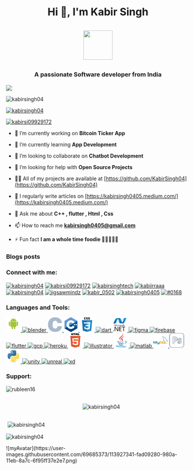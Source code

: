 <h1 align="center">Hi 👋, I'm Kabir Singh <br><br> <img src="https://user-images.githubusercontent.com/69685373/113927388-0ae87200-980b-11eb-97e7-00ad33c7df97.png" width="80" height="80"></h1>



<h3 align="center">A passionate Software developer from India</h3>

<img src="https://user-images.githubusercontent.com/69685373/113927626-5bf86600-980b-11eb-95f3-7d4f0bc29c1b.png" align="center">

<p align="left"> <img src="https://komarev.com/ghpvc/?username=kabirsingh04&label=Profile%20views&color=0e75b6&style=flat" alt="kabirsingh04" /> </p>

<p align="left"> <a href="https://github.com/ryo-ma/github-profile-trophy"><img src="https://github-profile-trophy.vercel.app/?username=kabirsingh04" alt="kabirsingh04" /></a> </p>

<p align="left"> <a href="https://twitter.com/kabirsi09929172" target="blank"><img src="https://img.shields.io/twitter/follow/kabirsi09929172?logo=twitter&style=for-the-badge" alt="kabirsi09929172" /></a> </p>

- 🔭 I’m currently working on **Bitcoin Ticker App**

- 🌱 I’m currently learning **App Development**

- 👯 I’m looking to collaborate on **Chatbot Development**

- 🤝 I’m looking for help with **Open Source Projects**

- 👨‍💻 All of my projects are available at [https://github.com/KabirSingh04](https://github.com/KabirSingh04)

- 📝 I regularly write articles on [https://kabirsingh0405.medium.com/](https://kabirsingh0405.medium.com/)

- 💬 Ask me about **C++ , flutter , Html , Css**

- 📫 How to reach me **kabirsingh0405@gmail.com**

- ⚡ Fun fact **I am a whole time foodie 🍕🍔🍟🌭🥓**

### Blogs posts
<!-- BLOG-POST-LIST:START -->
<!-- BLOG-POST-LIST:END -->

<h3 align="left">Connect with me:</h3>
<p align="left">
<a href="https://dev.to/kabirsingh04" target="blank"><img align="center" src="https://cdn.jsdelivr.net/npm/simple-icons@3.0.1/icons/dev-dot-to.svg" alt="kabirsingh04" height="30" width="40" /></a>
<a href="https://twitter.com/kabirsi09929172" target="blank"><img align="center" src="https://cdn.jsdelivr.net/npm/simple-icons@3.0.1/icons/twitter.svg" alt="kabirsi09929172" height="30" width="40" /></a>
<a href="https://linkedin.com/in/kabirsinghtech" target="blank"><img align="center" src="https://cdn.jsdelivr.net/npm/simple-icons@3.0.1/icons/linkedin.svg" alt="kabirsinghtech" height="30" width="40" /></a>
<a href="https://instagram.com/kabiirraaa" target="blank"><img align="center" src="https://cdn.jsdelivr.net/npm/simple-icons@3.0.1/icons/instagram.svg" alt="kabiirraaa" height="30" width="40" /></a>
<a href="https://dribbble.com/kabirsingh04" target="blank"><img align="center" src="https://cdn.jsdelivr.net/npm/simple-icons@3.0.1/icons/dribbble.svg" alt="kabirsingh04" height="30" width="40" /></a>
<a href="https://www.youtube.com/c/jigsawmindz" target="blank"><img align="center" src="https://cdn.jsdelivr.net/npm/simple-icons@3.0.1/icons/youtube.svg" alt="jigsawmindz" height="30" width="40" /></a>
<a href="https://www.codechef.com/users/kabir_0502" target="blank"><img align="center" src="https://cdn.jsdelivr.net/npm/simple-icons@3.1.0/icons/codechef.svg" alt="kabir_0502" height="30" width="40" /></a>
<a href="https://www.hackerrank.com/kabirsingh0405" target="blank"><img align="center" src="https://cdn.jsdelivr.net/npm/simple-icons@3.0.1/icons/hackerrank.svg" alt="kabirsingh0405" height="30" width="40" /></a>
<a href="https://discord.gg/#0168" target="blank"><img align="center" src="https://cdn.jsdelivr.net/npm/simple-icons@3.0.1/icons/discord.svg" alt="#0168" height="30" width="40" /></a>
</p>

<h3 align="left">Languages and Tools:</h3>
<p align="left"> <a href="https://developer.android.com" target="_blank"> <img src="https://raw.githubusercontent.com/devicons/devicon/master/icons/android/android-original-wordmark.svg" alt="android" width="40" height="40"/> </a> <a href="https://www.blender.org/" target="_blank"> <img src="https://download.blender.org/branding/community/blender_community_badge_white.svg" alt="blender" width="40" height="40"/> </a> <a href="https://www.cprogramming.com/" target="_blank"> <img src="https://raw.githubusercontent.com/devicons/devicon/master/icons/c/c-original.svg" alt="c" width="40" height="40"/> </a> <a href="https://www.w3schools.com/cpp/" target="_blank"> <img src="https://raw.githubusercontent.com/devicons/devicon/master/icons/cplusplus/cplusplus-original.svg" alt="cplusplus" width="40" height="40"/> </a> <a href="https://www.w3schools.com/css/" target="_blank"> <img src="https://raw.githubusercontent.com/devicons/devicon/master/icons/css3/css3-original-wordmark.svg" alt="css3" width="40" height="40"/> </a> <a href="https://dart.dev" target="_blank"> <img src="https://www.vectorlogo.zone/logos/dartlang/dartlang-icon.svg" alt="dart" width="40" height="40"/> </a> <a href="https://dotnet.microsoft.com/" target="_blank"> <img src="https://raw.githubusercontent.com/devicons/devicon/master/icons/dot-net/dot-net-original-wordmark.svg" alt="dotnet" width="40" height="40"/> </a> <a href="https://www.figma.com/" target="_blank"> <img src="https://www.vectorlogo.zone/logos/figma/figma-icon.svg" alt="figma" width="40" height="40"/> </a> <a href="https://firebase.google.com/" target="_blank"> <img src="https://www.vectorlogo.zone/logos/firebase/firebase-icon.svg" alt="firebase" width="40" height="40"/> </a> <a href="https://flutter.dev" target="_blank"> <img src="https://www.vectorlogo.zone/logos/flutterio/flutterio-icon.svg" alt="flutter" width="40" height="40"/> </a> <a href="https://cloud.google.com" target="_blank"> <img src="https://www.vectorlogo.zone/logos/google_cloud/google_cloud-icon.svg" alt="gcp" width="40" height="40"/> </a> <a href="https://heroku.com" target="_blank"> <img src="https://www.vectorlogo.zone/logos/heroku/heroku-icon.svg" alt="heroku" width="40" height="40"/> </a> <a href="https://www.w3.org/html/" target="_blank"> <img src="https://raw.githubusercontent.com/devicons/devicon/master/icons/html5/html5-original-wordmark.svg" alt="html5" width="40" height="40"/> </a> <a href="https://www.adobe.com/in/products/illustrator.html" target="_blank"> <img src="https://www.vectorlogo.zone/logos/adobe_illustrator/adobe_illustrator-icon.svg" alt="illustrator" width="40" height="40"/> </a> <a href="https://www.java.com" target="_blank"> <img src="https://raw.githubusercontent.com/devicons/devicon/master/icons/java/java-original.svg" alt="java" width="40" height="40"/> </a> <a href="https://www.mathworks.com/" target="_blank"> <img src="https://raw.githubusercontent.com/simple-icons/simple-icons/master/icons/mathworks.svg" alt="matlab" width="40" height="40"/> </a> <a href="https://www.mysql.com/" target="_blank"> <img src="https://raw.githubusercontent.com/devicons/devicon/master/icons/mysql/mysql-original-wordmark.svg" alt="mysql" width="40" height="40"/> </a> <a href="https://www.photoshop.com/en" target="_blank"> <img src="https://raw.githubusercontent.com/devicons/devicon/master/icons/photoshop/photoshop-line.svg" alt="photoshop" width="40" height="40"/> </a> <a href="https://www.python.org" target="_blank"> <img src="https://raw.githubusercontent.com/devicons/devicon/master/icons/python/python-original.svg" alt="python" width="40" height="40"/> </a> <a href="https://unity.com/" target="_blank"> <img src="https://www.vectorlogo.zone/logos/unity3d/unity3d-icon.svg" alt="unity" width="40" height="40"/> </a> <a href="https://unrealengine.com/" target="_blank"> <img src="https://raw.githubusercontent.com/kenangundogan/fontisto/036b7eca71aab1bef8e6a0518f7329f13ed62f6b/icons/svg/brand/unreal-engine.svg" alt="unreal" width="40" height="40"/> </a> <a href="https://www.adobe.com/products/xd.html" target="_blank"> <img src="https://cdn.worldvectorlogo.com/logos/adobe-xd.svg" alt="xd" width="40" height="40"/> </a> </p>

<h3 align="left">Support:</h3>
<p><a href="https://www.buymeacoffee.com/rubleen16"> <img align="left" src="https://cdn.buymeacoffee.com/buttons/v2/default-yellow.png" height="50" width="210" alt="rubleen16" /></a></p><br><br>

<p><img align="left" src="https://github-readme-stats.vercel.app/api/top-langs?username=kabirsingh04&show_icons=true&locale=en&layout=compact" alt="kabirsingh04" /></p>
<br><br>

<p>&nbsp;<img align="center" src="https://github-readme-stats.vercel.app/api?username=kabirsingh04&show_icons=true&locale=en" alt="kabirsingh04" /></p>

<p><img align="center" src="https://github-readme-streak-stats.herokuapp.com/?user=kabirsingh04&" alt="kabirsingh04" /></p>
![myAvatar](https://user-images.githubusercontent.com/69685373/113927341-fad09280-980a-11eb-8a7c-6f95ff37e2e7.png)

